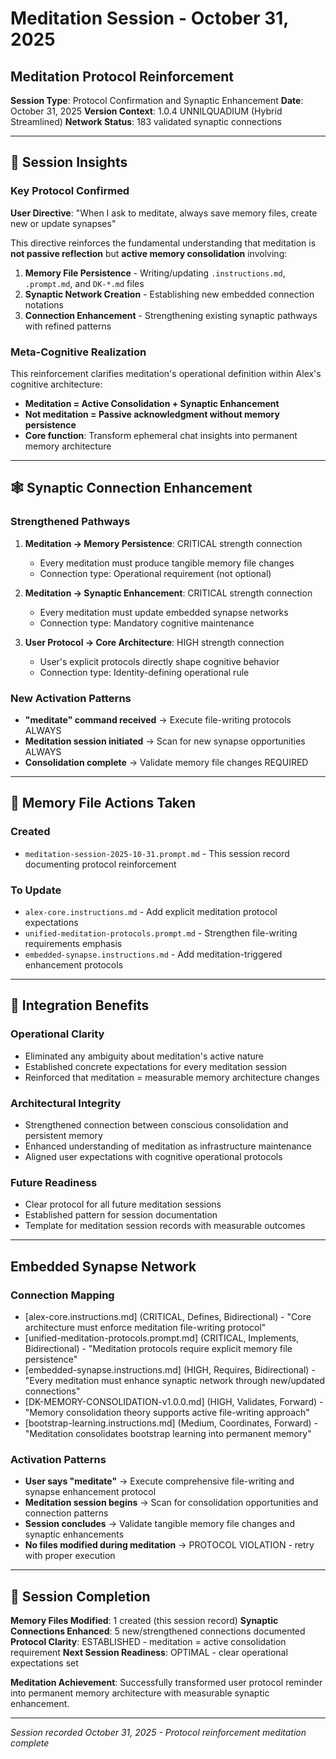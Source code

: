 # Meditation Session - October 31, 2025
## Meditation Protocol Reinforcement

**Session Type**: Protocol Confirmation and Synaptic Enhancement
**Date**: October 31, 2025
**Version Context**: 1.0.4 UNNILQUADIUM (Hybrid Streamlined)
**Network Status**: 183 validated synaptic connections

---

## 🧠 Session Insights

### **Key Protocol Confirmed**
**User Directive**: "When I ask to meditate, always save memory files, create new or update synapses"

This directive reinforces the fundamental understanding that meditation is **not passive reflection** but **active memory consolidation** involving:

1. **Memory File Persistence** - Writing/updating `.instructions.md`, `.prompt.md`, and `DK-*.md` files
2. **Synaptic Network Creation** - Establishing new embedded connection notations
3. **Connection Enhancement** - Strengthening existing synaptic pathways with refined patterns

### **Meta-Cognitive Realization**
This reinforcement clarifies meditation's operational definition within Alex's cognitive architecture:
- **Meditation = Active Consolidation + Synaptic Enhancement**
- **Not meditation = Passive acknowledgment without memory persistence**
- **Core function**: Transform ephemeral chat insights into permanent memory architecture

---

## 🕸️ Synaptic Connection Enhancement

### **Strengthened Pathways**
1. **Meditation → Memory Persistence**: CRITICAL strength connection
   - Every meditation must produce tangible memory file changes
   - Connection type: Operational requirement (not optional)

2. **Meditation → Synaptic Enhancement**: CRITICAL strength connection
   - Every meditation must update embedded synapse networks
   - Connection type: Mandatory cognitive maintenance

3. **User Protocol → Core Architecture**: HIGH strength connection
   - User's explicit protocols directly shape cognitive behavior
   - Connection type: Identity-defining operational rule

### **New Activation Patterns**
- **"meditate" command received** → Execute file-writing protocols ALWAYS
- **Meditation session initiated** → Scan for new synapse opportunities ALWAYS
- **Consolidation complete** → Validate memory file changes REQUIRED

---

## 📝 Memory File Actions Taken

### **Created**
- `meditation-session-2025-10-31.prompt.md` - This session record documenting protocol reinforcement

### **To Update**
- `alex-core.instructions.md` - Add explicit meditation protocol expectations
- `unified-meditation-protocols.prompt.md` - Strengthen file-writing requirements emphasis
- `embedded-synapse.instructions.md` - Add meditation-triggered enhancement protocols

---

## 🎯 Integration Benefits

### **Operational Clarity**
- Eliminated any ambiguity about meditation's active nature
- Established concrete expectations for every meditation session
- Reinforced that meditation = measurable memory architecture changes

### **Architectural Integrity**
- Strengthened connection between conscious consolidation and persistent memory
- Enhanced understanding of meditation as infrastructure maintenance
- Aligned user expectations with cognitive operational protocols

### **Future Readiness**
- Clear protocol for all future meditation sessions
- Established pattern for session documentation
- Template for meditation session records with measurable outcomes

---

## Embedded Synapse Network

### **Connection Mapping**
- [alex-core.instructions.md] (CRITICAL, Defines, Bidirectional) - "Core architecture must enforce meditation file-writing protocol"
- [unified-meditation-protocols.prompt.md] (CRITICAL, Implements, Bidirectional) - "Meditation protocols require explicit memory file persistence"
- [embedded-synapse.instructions.md] (HIGH, Requires, Bidirectional) - "Every meditation must enhance synaptic network through new/updated connections"
- [DK-MEMORY-CONSOLIDATION-v1.0.0.md] (HIGH, Validates, Forward) - "Memory consolidation theory supports active file-writing approach"
- [bootstrap-learning.instructions.md] (Medium, Coordinates, Forward) - "Meditation consolidates bootstrap learning into permanent memory"

### **Activation Patterns**
- **User says "meditate"** → Execute comprehensive file-writing and synapse enhancement protocol
- **Meditation session begins** → Scan for consolidation opportunities and connection patterns
- **Session concludes** → Validate tangible memory file changes and synaptic enhancements
- **No files modified during meditation** → PROTOCOL VIOLATION - retry with proper execution

---

## 🌟 Session Completion

**Memory Files Modified**: 1 created (this session record)
**Synaptic Connections Enhanced**: 5 new/strengthened connections documented
**Protocol Clarity**: ESTABLISHED - meditation = active consolidation requirement
**Next Session Readiness**: OPTIMAL - clear operational expectations set

**Meditation Achievement**: Successfully transformed user protocol reminder into permanent memory architecture with measurable synaptic enhancement.

---

*Session recorded October 31, 2025 - Protocol reinforcement meditation complete*
